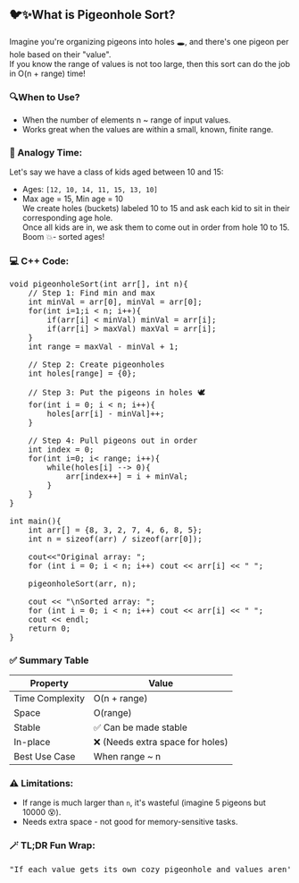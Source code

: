 ## 🐦✨What is Pigeonhole Sort?
Imagine you're organizing pigeons into holes 🕳️, and there's one pigeon per hole based on their "value".<br>
If you know the range of values is not too large, then this sort can do the job in O(n + range) time!

### 🔍When to Use?
- When the number of elements n ~ range of input values.
- Works great when the values are within a small, known, finite range.

### 🧠 Analogy Time:
Let's say we have a class of kids aged between 10 and 15:
- Ages: `[12, 10, 14, 11, 15, 13, 10]`
- Max age = 15, Min age = 10<br>
We create holes (buckets) labeled 10 to 15 and ask each kid to sit in their corresponding age hole.<br>
Once all kids are in, we ask them to come out in order from hole 10 to 15.<br>
Boom 💥- sorted ages!

### 💻 C++ Code:
<pre>
void pigeonholeSort(int arr[], int n){
    // Step 1: Find min and max
    int minVal = arr[0], minVal = arr[0];
    for(int i=1;i < n; i++){
        if(arr[i] < minVal) minVal = arr[i];
        if(arr[i] > maxVal) maxVal = arr[i];
    }
    int range = maxVal - minVal + 1;

    // Step 2: Create pigeonholes
    int holes[range] = {0};

    // Step 3: Put the pigeons in holes 🕊️
    for(int i = 0; i < n; i++){
        holes[arr[i] - minVal]++;
    }

    // Step 4: Pull pigeons out in order
    int index = 0;
    for(int i=0; i< range; i++){
        while(holes[i] --> 0){
            arr[index++] = i + minVal;
        }
    }
}

int main(){
    int arr[] = {8, 3, 2, 7, 4, 6, 8, 5};
    int n = sizeof(arr) / sizeof(arr[0]);

    cout<<"Original array: ";
    for (int i = 0; i < n; i++) cout << arr[i] << " ";

    pigeonholeSort(arr, n);

    cout << "\nSorted array: ";
    for (int i = 0; i < n; i++) cout << arr[i] << " ";
    cout << endl;
    return 0;
}
</pre>

### ✅ Summary Table
| Property | Value |
| -------- | ----- |
| Time Complexity | O(n + range) |
| Space | O(range) |
| Stable | ✅ Can be made stable |
| In-place | ❌ (Needs extra space for holes) |
| Best Use Case | When range ~ n |

### ⚠️ Limitations:
- If range is much larger than `n`, it's wasteful (imagine 5 pigeons but 10000 😵).
- Needs extra space - not good for memory-sensitive tasks.

### 🪄 TL;DR Fun Wrap:
<pre>
"If each value gets its own cozy pigeonhole and values aren't flying all over the place (i.e. range is tight), then Pigeonhole Sort swoops in and gets the job done fast and feathery!" 🕊️✨